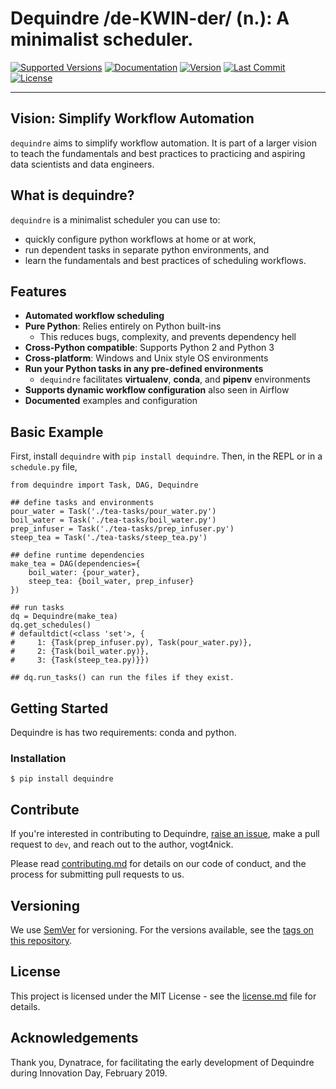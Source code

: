 
# Dequindre /de-KWIN-der/ (n.): A minimalist scheduler.

[![Supported
Versions](https://img.shields.io/pypi/pyversions/dequindre.svg)](https://pypi.org/project/dequindre/)
[![Documentation](https://img.shields.io/readthedocs/dequindre.svg)](https://dequindre.readthedocs.io/en/latest/)
[![Version](https://img.shields.io/pypi/v/dequindre.svg?color=blue)](https://pypi.org/project/dequindre/)
[![Last
Commit](https://img.shields.io/github/last-commit/vogt4nick/dequindre.svg)](https://github.com/vogt4nick/dequindre)
[![License](https://img.shields.io/github/license/vogt4nick/dequindre.svg)](https://github.com/vogt4nick/dequindre/blob/master/LICENSE)

---

## Vision: Simplify Workflow Automation

`dequindre` aims to simplify workflow automation. It is part of a larger vision to teach the fundamentals and best practices to practicing and aspiring data scientists and data engineers.

## What is dequindre?

`dequindre` is a minimalist scheduler you can use to:

- quickly configure python workflows at home or at work,
- run dependent tasks in separate python environments, and
- learn the fundamentals and best practices of scheduling workflows.

## Features

- **Automated workflow scheduling**
- **Pure Python**: Relies entirely on Python built-ins
    - This reduces bugs, complexity, and prevents dependency hell
- **Cross-Python compatible**: Supports Python 2 and Python 3
- **Cross-platform**: Windows and Unix style OS environments
- **Run your Python tasks in any pre-defined environments**
    - `dequindre` facilitates **virtualenv**, **conda**, and **pipenv** environments
- **Supports dynamic workflow configuration** also seen in Airflow
- **Documented** examples and configuration

## Basic Example

First, install `dequindre` with `pip install dequindre`. Then, in the
REPL or in a `schedule.py` file,

    from dequindre import Task, DAG, Dequindre

    ## define tasks and environments
    pour_water = Task('./tea-tasks/pour_water.py')
    boil_water = Task('./tea-tasks/boil_water.py')
    prep_infuser = Task('./tea-tasks/prep_infuser.py')
    steep_tea = Task('./tea-tasks/steep_tea.py')

    ## define runtime dependencies
    make_tea = DAG(dependencies={
        boil_water: {pour_water},
        steep_tea: {boil_water, prep_infuser}
    })

    ## run tasks
    dq = Dequindre(make_tea)
    dq.get_schedules()
    # defaultdict(<class 'set'>, {
    #     1: {Task(prep_infuser.py), Task(pour_water.py)},  
    #     2: {Task(boil_water.py)},  
    #     3: {Task(steep_tea.py)}})

    ## dq.run_tasks() can run the files if they exist.

## Getting Started

Dequindre is has two requirements: conda and python.

### Installation

```pip
$ pip install dequindre
```

## Contribute

If you're interested in contributing to Dequindre, [raise an issue](https://github.com/vogt4nick/dequindre/issues), make a pull request to `dev`, and reach out to the author, vogt4nick.

Please read [contributing.md](contributing.md) for details on our code of conduct, and the process for submitting pull requests to us.

## Versioning

We use [SemVer](http://semver.org/) for versioning. For the versions available, see the [tags on this repository](https://github.com/vogt4nick/dequindre/tags).  

## License

This project is licensed under the MIT License - see the [license.md](license.md) file for details.

## Acknowledgements

Thank you, Dynatrace, for facilitating the early development of Dequindre during Innovation Day, February 2019.  